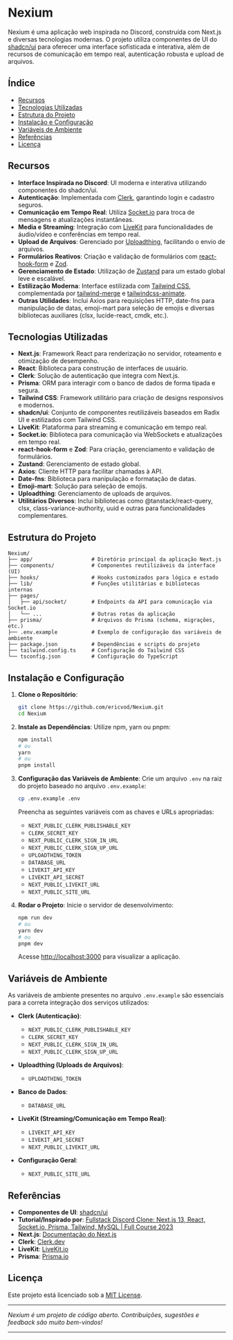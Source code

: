 # Nexium

Nexium é uma aplicação web inspirada no Discord, construída com Next.js e diversas tecnologias modernas. O projeto utiliza componentes de UI do [shadcn/ui](https://ui.shadcn.com/) para oferecer uma interface sofisticada e interativa, além de recursos de comunicação em tempo real, autenticação robusta e upload de arquivos.

## Índice

- [Recursos](#recursos)
- [Tecnologias Utilizadas](#tecnologias-utilizadas)
- [Estrutura do Projeto](#estrutura-do-projeto)
- [Instalação e Configuração](#instalação-e-configuração)
- [Variáveis de Ambiente](#variáveis-de-ambiente)
- [Referências](#referências)
- [Licença](#licença)

## Recursos

- **Interface Inspirada no Discord**: UI moderna e interativa utilizando componentes do shadcn/ui.
- **Autenticação**: Implementada com [Clerk](https://clerk.dev/), garantindo login e cadastro seguros.
- **Comunicação em Tempo Real**: Utiliza [Socket.io](https://socket.io/) para troca de mensagens e atualizações instantâneas.
- **Media e Streaming**: Integração com [LiveKit](https://livekit.io/) para funcionalidades de áudio/vídeo e conferências em tempo real.
- **Upload de Arquivos**: Gerenciado por [Uploadthing](https://uploadthing.com/), facilitando o envio de arquivos.
- **Formulários Reativos**: Criação e validação de formulários com [react-hook-form](https://react-hook-form.com/) e [Zod](https://github.com/colinhacks/zod).
- **Gerenciamento de Estado**: Utilização de [Zustand](https://github.com/pmndrs/zustand) para um estado global leve e escalável.
- **Estilização Moderna**: Interface estilizada com [Tailwind CSS](https://tailwindcss.com/), complementada por [tailwind-merge](https://github.com/joe-bell/tailwind-merge) e [tailwindcss-animate](https://github.com/benface/tailwindcss-animate).
- **Outras Utilidades**: Inclui Axios para requisições HTTP, date-fns para manipulação de datas, emoji-mart para seleção de emojis e diversas bibliotecas auxiliares (clsx, lucide-react, cmdk, etc.).

## Tecnologias Utilizadas

- **Next.js**: Framework React para renderização no servidor, roteamento e otimização de desempenho.
- **React**: Biblioteca para construção de interfaces de usuário.
- **Clerk**: Solução de autenticação que integra com Next.js.
- **Prisma**: ORM para interagir com o banco de dados de forma tipada e segura.
- **Tailwind CSS**: Framework utilitário para criação de designs responsivos e modernos.
- **shadcn/ui**: Conjunto de componentes reutilizáveis baseados em Radix UI e estilizados com Tailwind CSS.
- **LiveKit**: Plataforma para streaming e comunicação em tempo real.
- **Socket.io**: Biblioteca para comunicação via WebSockets e atualizações em tempo real.
- **react-hook-form** e **Zod**: Para criação, gerenciamento e validação de formulários.
- **Zustand**: Gerenciamento de estado global.
- **Axios**: Cliente HTTP para facilitar chamadas à API.
- **Date-fns**: Biblioteca para manipulação e formatação de datas.
- **Emoji-mart**: Solução para seleção de emojis.
- **Uploadthing**: Gerenciamento de uploads de arquivos.
- **Utilitários Diversos**: Inclui bibliotecas como @tanstack/react-query, clsx, class-variance-authority, uuid e outras para funcionalidades complementares.

## Estrutura do Projeto

```
Nexium/
├── app/                   # Diretório principal da aplicação Next.js
├── components/            # Componentes reutilizáveis da interface (UI)
├── hooks/                 # Hooks customizados para lógica e estado
├── lib/                   # Funções utilitárias e bibliotecas internas
├── pages/
│   ├── api/socket/        # Endpoints da API para comunicação via Socket.io
│   └── ...                # Outras rotas da aplicação
├── prisma/                # Arquivos do Prisma (schema, migrações, etc.)
├── .env.example           # Exemplo de configuração das variáveis de ambiente
├── package.json           # Dependências e scripts do projeto
├── tailwind.config.ts     # Configuração do Tailwind CSS
└── tsconfig.json          # Configuração do TypeScript
```

## Instalação e Configuração

1. **Clone o Repositório**:
   ```bash
   git clone https://github.com/ericvod/Nexium.git
   cd Nexium
   ```

2. **Instale as Dependências**:
   Utilize npm, yarn ou pnpm:
   ```bash
   npm install
   # ou
   yarn
   # ou
   pnpm install
   ```

3. **Configuração das Variáveis de Ambiente**:
   Crie um arquivo `.env` na raiz do projeto baseado no arquivo `.env.example`:
   ```bash
   cp .env.example .env
   ```
   Preencha as seguintes variáveis com as chaves e URLs apropriadas:
   - `NEXT_PUBLIC_CLERK_PUBLISHABLE_KEY`
   - `CLERK_SECRET_KEY`
   - `NEXT_PUBLIC_CLERK_SIGN_IN_URL`
   - `NEXT_PUBLIC_CLERK_SIGN_UP_URL`
   - `UPLOADTHING_TOKEN`
   - `DATABASE_URL`
   - `LIVEKIT_API_KEY`
   - `LIVEKIT_API_SECRET`
   - `NEXT_PUBLIC_LIVEKIT_URL`
   - `NEXT_PUBLIC_SITE_URL`

4. **Rodar o Projeto**:
   Inicie o servidor de desenvolvimento:
   ```bash
   npm run dev
   # ou
   yarn dev
   # ou
   pnpm dev
   ```
   Acesse [http://localhost:3000](http://localhost:3000) para visualizar a aplicação.

## Variáveis de Ambiente

As variáveis de ambiente presentes no arquivo `.env.example` são essenciais para a correta integração dos serviços utilizados:

- **Clerk (Autenticação)**:
  - `NEXT_PUBLIC_CLERK_PUBLISHABLE_KEY`
  - `CLERK_SECRET_KEY`
  - `NEXT_PUBLIC_CLERK_SIGN_IN_URL`
  - `NEXT_PUBLIC_CLERK_SIGN_UP_URL`

- **Uploadthing (Uploads de Arquivos)**:
  - `UPLOADTHING_TOKEN`

- **Banco de Dados**:
  - `DATABASE_URL`

- **LiveKit (Streaming/Comunicação em Tempo Real)**:
  - `LIVEKIT_API_KEY`
  - `LIVEKIT_API_SECRET`
  - `NEXT_PUBLIC_LIVEKIT_URL`

- **Configuração Geral**:
  - `NEXT_PUBLIC_SITE_URL`

## Referências

- **Componentes de UI**: [shadcn/ui](https://ui.shadcn.com/)
- **Tutorial/Inspirado por**: [Fullstack Discord Clone: Next.js 13, React, Socket.io, Prisma, Tailwind, MySQL | Full Course 2023](https://www.youtube.com/watch?v=ZbX4Ok9YX94)
- **Next.js**: [Documentação do Next.js](https://nextjs.org/docs)
- **Clerk**: [Clerk.dev](https://clerk.dev/)
- **LiveKit**: [LiveKit.io](https://livekit.io/)
- **Prisma**: [Prisma.io](https://www.prisma.io/)

## Licença

Este projeto está licenciado sob a [MIT License](LICENSE).

---

*Nexium é um projeto de código aberto. Contribuições, sugestões e feedback são muito bem-vindos!*

---
